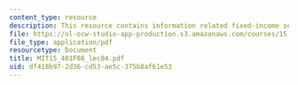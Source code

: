 ```yaml
---
content_type: resource
description: This resource contains information related fixed-income securities.
file: https://ol-ocw-studio-app-production.s3.amazonaws.com/courses/15-401-finance-theory-i-fall-2008/df418b972d36cd53ae5c375b8af61e53_MIT15_401F08_lec04.pdf
file_type: application/pdf
resourcetype: Document
title: MIT15_401F08_lec04.pdf
uid: df418b97-2d36-cd53-ae5c-375b8af61e53
---
```

